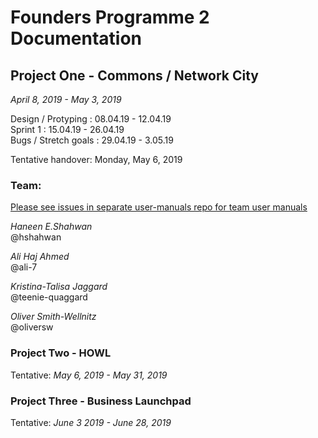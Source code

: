 # Founders Programme 2 Documentation 


## Project One - Commons / Network City 
*April 8, 2019 - May 3, 2019* <br />

Design / Protyping : 08.04.19 - 12.04.19 <br />
Sprint 1 : 15.04.19 - 26.04.19 <br />
Bugs / Stretch goals : 29.04.19 - 3.05.19 <br />

Tentative handover: Monday, May 6, 2019

### Team:
[Please see issues in separate user-manuals repo for team user manuals](https://github.com/founders-programme-2/user-manuals/tree/master)

*Haneen E.Shahwan* <br />
@hshahwan

*Ali Haj Ahmed* <br />
@ali-7

*Kristina-Talisa Jaggard* <br />
@teenie-quaggard

*Oliver Smith-Wellnitz* <br />
@oliversw




### Project Two - HOWL
Tentative: *May 6, 2019 - May 31, 2019*

### Project Three - Business Launchpad
Tentative: *June 3 2019 - June 28, 2019*
